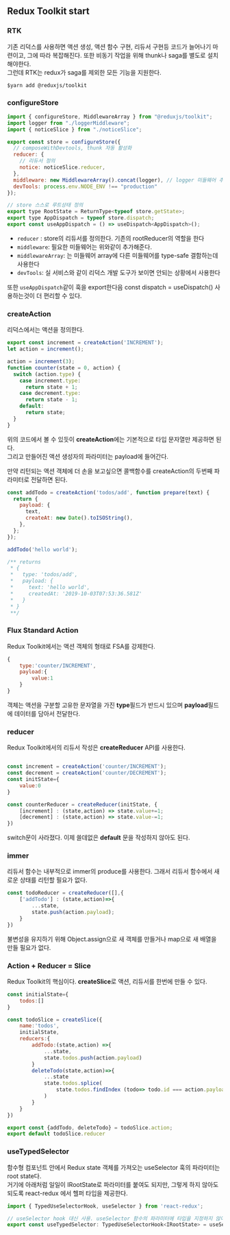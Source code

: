 ## Redux Toolkit start

### RTK

기존 리덕스를 사용하면 액션 생성, 액션 함수 구현, 리듀서 구현등 코드가 늘어나기 마련이고, 그에 따라 복잡해진다.
또한 비동기 작업을 위해 thunk나 saga를 별도로 설치해야한다.  
그런데 RTK는 redux가 saga를 제외한 모든 기능을 지원한다.

```
$yarn add @reduxjs/toolkit
```

### configureStore

```js
import { configureStore, MiddlewareArray } from "@reduxjs/toolkit";
import logger from "./loggerMiddleware";
import { noticeSlice } from "./noticeSlice";

export const store = configureStore({
  // composeWithDevtools, thunk 자동 활성화
  reducer: {
    // 리듀서 정의
    notice: noticeSlice.reducer,
  },
  middleware: new MiddlewareArray().concat(logger), // logger 미들웨어 추가
  devTools: process.env.NODE_ENV !== "production"
});

// store 스스로 루트상태 정의
export type RootState = ReturnType<typeof store.getState>;
export type AppDispatch = typeof store.dispatch;
export const useAppDispatch = () => useDispatch<AppDispatch>();
```

- `reducer` : store의 리듀서를 정의한다. 기존의 rootReducer의 역할을 한다
- `middleware`: 필요한 미들웨어는 위와같이 추가해준다.
- `middlewareArray`: 는 미들웨어 array에 다른 미들웨어를 type-safe 결함하는데 사용한다
- `devTools`: 실 서비스와 같이 리덕스 개발 도구가 보이면 안되는 상황에서 사용한다

또한 `useAppDispatch`같이 훅을 export한다음 const dispatch = useDispatch() 사용하는것이 더 편리할 수 있다.

### createAction

리덕스에서는 액션을 정의한다.

```javascript
export const increment = createAction('INCREMENT');
let action = increment();

action = increment(3);
function counter(state = 0, action) {
  switch (action.type) {
    case increment.type:
      return state + 1;
    case decrement.type:
      return state - 1;
    default:
      return state;
  }
}
```

위의 코드에서 볼 수 있듯이 **createAction**에는 기본적으로 타입 문자열만 제공하면 된다.  
그리고 만들어진 액션 생성자의 파라미터는 payload에 들어간다.

만약 리턴되는 액션 객체에 더 손을 보고싶으면 콜백함수를 createAction의 두번째 파라미터로 전달하면 된다.

```javascript
const addTodo = createAction('todos/add', function prepare(text) {
  return {
    payload: {
      text,
      createAt: new Date().toISOString(),
    },
  };
});

addTodo('hello world');

/** returns
 * {
 *   type: 'todos/add',
 *   payload: {
 *     text: 'hello world',
 *     createdAt: '2019-10-03T07:53:36.581Z'
 *   }
 * }
 **/
```

### Flux Standard Action

Redux Toolkit에서는 액션 객체의 형태로 FSA를 강제한다.

```javascript
{
    type:'counter/INCREMENT',
    payload:{
        value:1
    }
}
```

객체는 액션을 구분할 고유한 문자열을 가진 **type**필드가 반드시 있으며 **payload**필드에 데이터를 담아서 전달한다.

### reducer

Redux Toolkit에서의 리듀서 작성은 **createReducer** API를 사용한다.

```javascript

const increment = createAction('counter/INCREMENT');
const decrement = createAction('counter/DECREMENT');
const initState={
    value:0
}

const counterReducer = createReducer(initState, {
    [increment] : (state,action) => state.value+=1;
    [decrement] : (state,action) => state.value-=1;
})

```

switch문이 사라졌다. 이제 쓸데없은 **default** 문을 작성하지 않아도 된다.

### immer

리듀서 함수는 내부적으로 immer의 produce를 사용한다. 그래서 리듀서 함수에서 새로운 상태를 리턴할 필요가 없다.

```javascript
const todoReducer = createReducer([],{
    ['addTodo'] : (state,action)=>{
        ...state,
        state.push(action.payload);
    }
})
```

불변성을 유지하기 위해 Object.assign으로 새 객체를 만들거나 map으로 새 배열을 만들 필요가 없다.

### Action + Reducer = Slice

Redux Toolkit의 핵심이다. **createSlice**로 액션, 리듀서를 한번에 만들 수 있다.

```javascript
const initialState={
    todos:[]
}

const todoSlice = createSlice({
    name:'todos',
    initialState,
    reducers:{
        addTodo:(state,action) =>{
            ...state,
            state.todos.push(action.payload)
        }
        deleteTodo(state,action)=>{
            ...state
            state.todos.splice(
                state.todos.findIndex (todo=> todo.id === action.payload),1
            )
        }
    }
})

export const {addTodo, deleteTodo} = todoSlice.action;
export default todoSlice.reducer
```

### useTypedSelector

함수형 컴포넌트 안에서 Redux state 객체를 가져오는 useSelector 훅의 파라미터는 root state다.  
 거기에 아래처럼 일일이 IRootState로 파라미터를 붙여도 되지만, 그렇게 하지 않아도 되도록 react-redux 에서 헬퍼 타입을 제공한다.

```javascript
import { TypedUseSelectorHook, useSelector } from 'react-redux';

// useSelector hook 대신 사용. useSelector 함수의 파라미터에 타입을 지정하지 않아도 된다.
export const useTypedSelector: TypedUseSelectorHook<IRootState> = useSelector;
```
